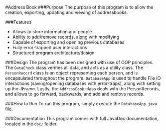 #Address Book
###Purpose
The purpose of this program is to allow the creation, exporting, updating and viewing of addressbooks.

###Features
* Allows to store information and people
* Ability to add/remove records, along with modifying
* Capable of exporting and opening previous databases
* Fully error-trapped user interactions
* Structured program architecture/design

###Design
The program has been designed with use of OOP principles. The `DataCheck` class verifies all data, and acts as a utility class. The `PersonRecord` class is an object representing each person, and is encapsulated throughout the program. `DatabaseApp` is used to handle File IO interactions (saving/opening databases with error-traps), along with setting up the JFrame. Lastly, the `AddressBook` class deals with the PersonRecords, and allows to go forward, backwards, and add and remove records.

###How to Run
To run this program, simply execute the `DatabaseApp.java` file.

###Documentation
This program comes with full JavaDoc documentation, located in the `doc/` folder.
